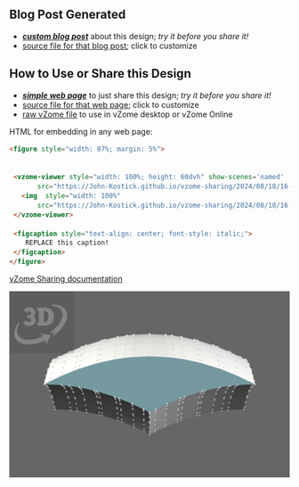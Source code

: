 
## Blog Post Generated

 - [***custom blog post***](<https://John-Kostick.github.io/vzome-sharing/2024/08/18/Elliptical-paraboloid-Sqrt-2-16-40-52.html>) about this design; *try it before you share it!*
 - [source file for that blog post](<https://github.com/John-Kostick/vzome-sharing/edit/main/_posts/2024-08-18-Elliptical-paraboloid-Sqrt-2-16-40-52.md>); click to customize
 


## How to Use or Share this Design

 - [***simple web page***](<https://John-Kostick.github.io/vzome-sharing/2024/08/18/16-40-52-Elliptical-paraboloid-Sqrt-2/>) to just share this design; *try it before you share it!*
 - [source file for that web page](<https://github.com/John-Kostick/vzome-sharing/edit/main/2024/08/18/16-40-52-Elliptical-paraboloid-Sqrt-2/index.md>); click to customize
 - [raw vZome file](<https://raw.githubusercontent.com/John-Kostick/vzome-sharing/main/2024/08/18/16-40-52-Elliptical-paraboloid-Sqrt-2/Elliptical-paraboloid-Sqrt-2.vZome>) to use in vZome desktop or vZome Online
 
 HTML for embedding in any web page:
 ```html
<figure style="width: 87%; margin: 5%">
  
  
  <vzome-viewer style="width: 100%; height: 60dvh" show-scenes='named'
        src="https://John-Kostick.github.io/vzome-sharing/2024/08/18/16-40-52-Elliptical-paraboloid-Sqrt-2/Elliptical-paraboloid-Sqrt-2.vZome" >
    <img  style="width: 100%"
        src="https://John-Kostick.github.io/vzome-sharing/2024/08/18/16-40-52-Elliptical-paraboloid-Sqrt-2/Elliptical-paraboloid-Sqrt-2.png" >
  </vzome-viewer>

  <figcaption style="text-align: center; font-style: italic;">
     REPLACE this caption!
  </figcaption>
</figure>

 ```

[vZome Sharing documentation](https://vzome.github.io/vzome/sharing.html#how-it-works)

![Image](<Elliptical-paraboloid-Sqrt-2.png>)


